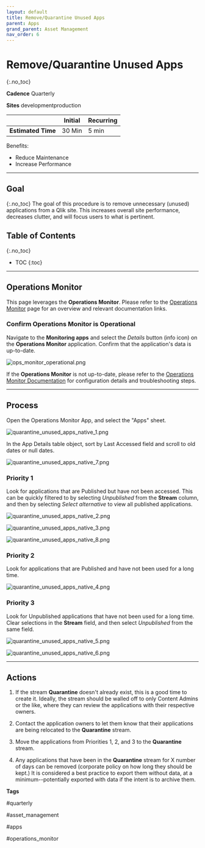```yaml
---
layout: default
title: Remove/Quarantine Unused Apps
parent: Apps
grand_parent: Asset Management
nav_order: 6
---
```


# Remove/Quarantine Unused Apps
{:.no_toc}

**Cadence** <span class="label cadence">Quarterly</span>

**Sites** <span class="label dev">development</span><span class="label prod">production</span>

|                                  		          | Initial | Recurring |
|---------------------------------------------------------|---------|-----------|
| <i class="far fa-clock fa-sm"></i> **Estimated Time**   | 30 Min  | 5 min     |

Benefits:

  - Reduce Maintenance
  - Increase Performance
  
-------------------------

## Goal
{:.no_toc}
The goal of this procedure is to remove unnecessary (unused) applications from a Qlik site. This increases overall site performance, decreases clutter, and will focus users to what is pertinent.

## Table of Contents
{:.no_toc}

* TOC
{:toc}
-------------------------

## Operations Monitor

This page leverages the **Operations Monitor**. Please refer to the [Operations Monitor](../../tooling/operations_monitor.md) page for an overview and relevant documentation links.

### Confirm Operations Monitor is Operational

Navigate to the **Monitoring apps** and select the _Details_ button (info icon) on the **Operations Monitor** application. Confirm that the application's data is up-to-date.

![ops_monitor_operational.png](images/ops_monitor_operational.png)

If the **Operations Monitor** is not up-to-date, please refer to the [Operations Monitor Documentation](../../tooling/operations_monitor.md#documentation) for configuration details and troubleshooting steps.

-------------------------

## Process

Open the Operations Monitor App, and select the "Apps" sheet.

![quarantine_unused_apps_native_1.png](images/quarantine_unused_apps_native_1.png)

In the App Details table object, sort by Last Accessed field and scroll to old dates or null dates.

![quarantine_unused_apps_native_7.png](images/quarantine_unused_apps_native_7.png)

### Priority 1
    
Look for applications that are Published but have not been accessed. This can be quickly filtered to by selecting _Unpublished_ from the **Stream** column, and then by selecting _Select alternative_ to view all published applications.
	  
![quarantine_unused_apps_native_2.png](images/quarantine_unused_apps_native_2.png)

![quarantine_unused_apps_native_3.png](images/quarantine_unused_apps_native_3.png)
	  
![quarantine_unused_apps_native_8.png](images/quarantine_unused_apps_native_8.png)
	  
### Priority 2
    
Look for applications that are Published and have not been used for a long time.
          
![quarantine_unused_apps_native_4.png](images/quarantine_unused_apps_native_4.png)
	  
### Priority 3	
    
Look for Unpublished applications that have not been used for a long time. Clear selections in the **Stream** field, and then select _Unpublished_ from the same field.
          
![quarantine_unused_apps_native_5.png](images/quarantine_unused_apps_native_5.png)
	  
![quarantine_unused_apps_native_6.png](images/quarantine_unused_apps_native_6.png)

-------------------------

## Actions
    
1. If the stream **Quarantine** doesn't already exist, this is a good time to create it. Ideally, the stream should be walled off to only Content Admins or the like, where they can review the applications with their respective owners.

2. Contact the application owners to let them know that their applications are being relocated to the **Quarantine** stream.	

3. Move the applications from Priorities 1, 2, and 3 to the **Quarantine** stream.

4. Any applications that have been in the **Quarantine** stream for X number of days can be removed (corporate policy on how long they should be kept.) It is considered a best practice to export them without data, at a minimum--potentially exported with data if the intent is to archive them.
	    

**Tags**
  
#quarterly

#asset_management

#apps

#operations_monitor

&nbsp;
